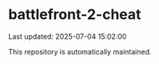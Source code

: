 # battlefront-2-cheat

Last updated: 2025-07-04 15:02:00

This repository is automatically maintained.
